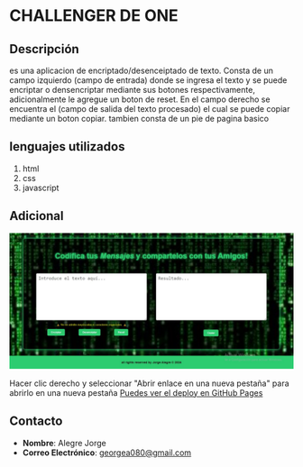 # CHALLENGER DE ONE

## Descripción

es una aplicacion de encriptado/desenceiptado de texto. Consta de un campo izquierdo (campo de entrada) donde se ingresa el texto y se puede encriptar o densencriptar mediante sus botones respectivamente, adicionalmente le agregue un boton de reset.
En el campo derecho se encuentra el (campo de salida del texto procesado) el cual se puede copiar mediante un boton copiar. 
tambien consta de un pie de pagina basico

## lenguajes utilizados

1. html
2. css
3. javascript

## Adicional

![deploy](./img/challenger.jpg)

Hacer clic derecho y seleccionar "Abrir enlace en una nueva pestaña" para abrirlo en una nueva pestaña
[Puedes ver el deploy en GitHub Pages](https://ge01ge.github.io/CHALLENGER-ONE.github.io/)

<!--<a href="https://ge01ge.github.io/CHALLENGER-ONE.github.io/" target="_blank"> deploy en github pages</a> 
La mayoría de los visores de Markdown, incluyendo GitHub, no permiten atributos HTML como target="_blank" para controlar la apertura de enlaces en nuevas pestañas por razones de seguridad y consistencia. GitHub, por ejemplo, solo permite el uso básico de Markdown y no admite la apertura de enlaces en nuevas pestañas directamente desde el README.md.-->


## Contacto

- **Nombre**: Alegre Jorge
- **Correo Electrónico**: georgea080@gmail.com
<!-- **LinkedIn**: [Tu Perfil](https://www.linkedin.com/in/tu-perfil) -->

